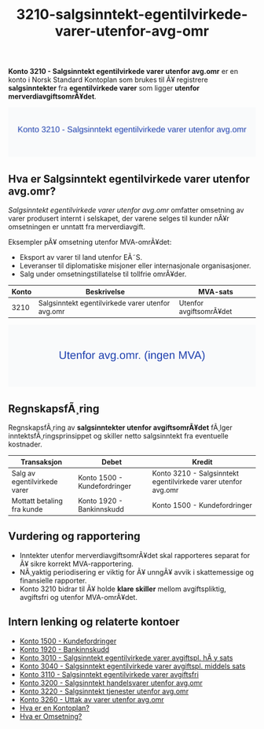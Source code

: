 ﻿---
title: "3210-salgsinntekt-egentilvirkede-varer-utenfor-avg-omr"
meta_title: "3210-salgsinntekt-egentilvirkede-varer-utenfor-avg-omr"
meta_description: "**Konto 3210 - Salgsinntekt egentilvirkede varer utenfor avg.omr** er en konto i Norsk Standard Kontoplan som brukes til Ã¥ registrere **salgsinntekter** fra **..."
slug: 3210-salgsinntekt-egentilvirkede-varer-utenfor-avg-omr
type: blog
layout: pages/single
---

**Konto 3210 - Salgsinntekt egentilvirkede varer utenfor avg.omr** er en konto i Norsk Standard Kontoplan som brukes til Ã¥ registrere **salgsinntekter** fra **egentilvirkede varer** som ligger **utenfor merverdiavgiftsomrÃ¥det**.

![Illustrasjon av Konto 3210 - Salgsinntekt egentilvirkede varer utenfor avg.omr](3210-salgsinntekt-egentilvirkede-varer-utenfor-avg-omr-image.svg)

## Hva er Salgsinntekt egentilvirkede varer utenfor avg.omr?

*Salgsinntekt egentilvirkede varer utenfor avg.omr* omfatter omsetning av varer produsert internt i selskapet, der varene selges til kunder nÃ¥r omsetningen er unntatt fra merverdiavgift.

Eksempler pÃ¥ omsetning utenfor MVA-omrÃ¥det:
* Eksport av varer til land utenfor EÃ˜S.
* Leveranser til diplomatiske misjoner eller internasjonale organisasjoner.
* Salg under omsetningstillatelse til tollfrie omrÃ¥der.

| Konto | Beskrivelse                                               | MVA-sats               |
|-------|-----------------------------------------------------------|------------------------|
| 3210  | Salgsinntekt egentilvirkede varer utenfor avg.omr         | Utenfor avgiftsomrÃ¥det |

![Utenfor avg.omr. (ingen MVA)](3210-mva-utenfor-avg-omr.svg)

## RegnskapsfÃ¸ring

RegnskapsfÃ¸ring av **salgsinntekter utenfor avgiftsomrÃ¥det** fÃ¸lger inntektsfÃ¸ringsprinsippet og skiller netto salgsinntekt fra eventuelle kostnader.

| Transaksjon                   | Debet                        | Kredit                                                |
|-------------------------------|------------------------------|-------------------------------------------------------|
| Salg av egentilvirkede varer  | Konto 1500 - Kundefordringer | Konto 3210 - Salgsinntekt egentilvirkede varer utenfor avg.omr |
| Mottatt betaling fra kunde    | Konto 1920 - Bankinnskudd    | Konto 1500 - Kundefordringer                          |

## Vurdering og rapportering

* Inntekter utenfor merverdiavgiftsomrÃ¥det skal rapporteres separat for Ã¥ sikre korrekt MVA-rapportering.
* NÃ¸yaktig periodisering er viktig for Ã¥ unngÃ¥ avvik i skattemessige og finansielle rapporter.
* Konto 3210 bidrar til Ã¥ holde **klare skiller** mellom avgiftspliktig, avgiftsfri og utenfor MVA-omrÃ¥det.

## Intern lenking og relaterte kontoer

* [Konto 1500 - Kundefordringer](/blogs/kontoplan/1500-kundefordringer "Konto 1500 - Kundefordringer")
* [Konto 1920 - Bankinnskudd](/blogs/kontoplan/1920-bankinnskudd "Konto 1920 - Bankinnskudd")
* [Konto 3010 - Salgsinntekt egentilvirkede varer avgiftspl. hÃ¸y sats](/blogs/kontoplan/3010-salgsinntekt-egentilvirkede-varer-avgiftspl-hoy-sats "Konto 3010 - Salgsinntekt egentilvirkede varer avgiftspl. hÃ¸y sats")
* [Konto 3040 - Salgsinntekt egentilvirkede varer avgiftspl. middels sats](/blogs/kontoplan/3040-salgsinntekt-egentilvirkede-varer-avgiftspl-middels-sats "Konto 3040 - Salgsinntekt egentilvirkede varer avgiftspl. middels sats")
* [Konto 3110 - Salgsinntekt egentilvirkede varer avgiftsfri](/blogs/kontoplan/3110-salgsinntekt-egentilvirkede-varer-avgiftsfri "Konto 3110 - Salgsinntekt egentilvirkede varer avgiftsfri")
* [Konto 3200 - Salgsinntekt handelsvarer utenfor avg.omr](/blogs/kontoplan/3200-salgsinntekt-handelsvarer-utenfor-avg-omr "Konto 3200 - Salgsinntekt handelsvarer utenfor avg.omr")
* [Konto 3220 - Salgsinntekt tjenester utenfor avg.omr](/blogs/kontoplan/3220-salgsinntekt-tjenester-utenfor-avg-omr "Konto 3220 - Salgsinntekt tjenester utenfor avg.omr")
* [Konto 3260 - Uttak av varer utenfor avg.omr](/blogs/kontoplan/3260-uttak-av-varer-utenfor-avg-omr "Konto 3260 - Uttak av varer utenfor avg.omr")
* [Hva er en Kontoplan?](/blogs/regnskap/hva-er-kontoplan "Hva er en Kontoplan? Komplett Guide til Kontoplaner i Norsk Regnskap")
* [Hva er Omsetning?](/blogs/regnskap/hva-er-omsetning "Hva er Omsetning? Komplett Guide til Omsetning i Regnskap og Skatt")
